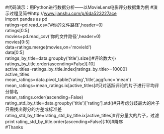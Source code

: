 #代码演示：用Python进行数据分析——以MovieLens电影评分数据集为例
#演示过程见简书http://www.jianshu.com/p/6da523227ace
<br />import pandas as pd
<br />ratings=pd.read_csv('#你的文件路径',header=0)
<br />ratings[0:5]
<br />movies=pd.read_csv('你的文件路径',header=0)
<br />movies[0:5]
<br />data=ratings.merge(movies,on='movieId')
<br />data[0:5]
<br />ratings_by_title=data.groupby('title').size()#评论数大小
<br />ratings_by_title.order(ascending=False)[:10]
<br />active_titles=ratings_by_title.index[ratings_by_title>=10000]
<br />active_titles
<br />mean_ratings=data.pivot_table('rating','title',aggfunc='mean')
<br />mean_ratings=mean_ratings.ix[active_titles]#只对活跃评论的片子进行平均评分排名
<br />mean_ratings.order(ascending=False)
<br />rating_std_by_title=data.groupby('title')['rating'].std()#只考虑分歧最大的片子只需找出得分的方差或标准差
<br />rating_std_by_title=rating_std_by_title.ix[active_titles]#评分量大的片子，过滤
<br />print rating_std_by_title.order(ascending=False)[:10]#降序
<br />#Thanks
